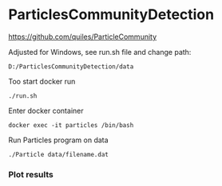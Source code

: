 # ParticlesCommunityDetection

https://github.com/quiles/ParticleCommunity

Adjusted for Windows, see run.sh file and change path:
```
D:/ParticlesCommunityDetection/data
```

Too start docker run
```
./run.sh
```

Enter docker container
```
docker exec -it particles /bin/bash
```

Run Particles program on data
```
./Particle data/filename.dat
```

### Plot results
